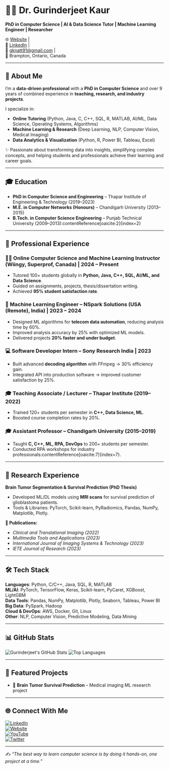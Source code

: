 # 👩‍💻 Dr. Gurinderjeet Kaur

**PhD in Computer Science | AI & Data Science Tutor | Machine Learning Engineer | Researcher**

🌐 [Website](https://thecomputersciencetutor.com/) |  
💼 [LinkedIn](https://www.linkedin.com/in/gknatt/) |  
📧 gknatt91@gmail.com |  
📍 Brampton, Ontario, Canada  

---

## 🚀 About Me

I’m a **data-driven professional** with a **PhD in Computer Science** and over 9 years of combined experience in **teaching, research, and industry projects**.  

I specialize in:  
- **Online Tutoring** (Python, Java, C, C++, SQL, R, MATLAB, AI/ML, Data Science, Operating Systems, Algorithms)  
- **Machine Learning & Research** (Deep Learning, NLP, Computer Vision, Medical Imaging)  
- **Data Analytics & Visualization** (Python, R, Power BI, Tableau, Excel)  

✨ Passionate about transforming data into insights, simplifying complex concepts, and helping students and professionals achieve their learning and career goals.

---

## 🎓 Education

- **PhD in Computer Science and Engineering** – Thapar Institute of Engineering & Technology (2019–2023)  
- **M.E. in Computer Networks (Honours)** – Chandigarh University (2013–2015)  
- **B.Tech. in Computer Science Engineering** – Punjab Technical University (2009–2013):contentReference[oaicite:2]{index=2}

---

## 💼 Professional Experience

### 🧑‍🏫 Online Computer Science and Machine Learning Instructor (Wiingy, Superprof, Canada) | 2024 – Present  
- Tutored 100+ students globally in **Python, Java, C++, SQL, AI/ML, and Data Science**.  
- Guided on assignments, projects, thesis/dissertation writing.  
- Achieved **95% student satisfaction rate**.  

### 🤖 Machine Learning Engineer – NSpark Solutions (USA (Remote), India) | 2023 – 2024  
- Designed ML algorithms for **telecom data automation**, reducing analysis time by 60%.  
- Improved analysis accuracy by 25% with optimized ML models.  
- Delivered projects **20% faster and under budget**.  

### 💻 Software Developer Intern – Sony Research India | 2023  
- Built advanced **decoding algorithm** with FFmpeg → 30% efficiency gain.  
- Integrated API into production software → improved customer satisfaction by 25%.  

### 🎓 Teaching Associate / Lecturer – Thapar Institute (2019–2022)  
- Trained 120+ students per semester in **C++, Data Science, ML**.  
- Boosted course completion rates by 20%.  

### 🎓 Assistant Professor – Chandigarh University (2015–2019)  
- Taught **C, C++, ML, RPA, DevOps** to 200+ students per semester.  
- Conducted RPA workshops for industry professionals:contentReference[oaicite:7]{index=7}.  

---

## 🔬 Research Experience

**Brain Tumor Segmentation & Survival Prediction (PhD Thesis)**  
- Developed ML/DL models using **MRI scans** for survival prediction of glioblastoma patients.  
- Tools & Libraries: PyTorch, Scikit-learn, PyRadiomics, Pandas, NumPy, Matplotlib, Plotly.  

**📄 Publications:**  
- *Clinical and Translational Imaging (2022)*  
- *Multimedia Tools and Applications (2023)*  
- *International Journal of Imaging Systems & Technology (2023)*  
- *IETE Journal of Research (2023)*

---

## 🛠️ Tech Stack

**Languages**: Python, C/C++, Java, SQL, R, MATLAB  
**ML/AI**: PyTorch, TensorFlow, Keras, Scikit-learn, PyCaret, XGBoost, LightGBM  
**Data Tools**: Pandas, NumPy, Matplotlib, Plotly, Seaborn, Tableau, Power BI  
**Big Data**: PySpark, Hadoop  
**Cloud & DevOps**: AWS, Docker, Git, Linux  
**Other**: NLP, Computer Vision, Predictive Modeling, Data Mining

---

## 📊 GitHub Stats

![Gurinderjeet's GitHub Stats](https://github-readme-stats.vercel.app/api?username=gjkaur&show_icons=true&theme=radical&count_private=true)
![Top Languages](https://github-readme-stats.vercel.app/api/top-langs/?username=gjkaur&layout=compact&theme=radical&cache_seconds=1800)


---

## 📌 Featured Projects

- 🔹   **Brain Tumor Survival Prediction** – Medical imaging ML research project  

---

## 🌐 Connect With Me

[![LinkedIn](https://img.shields.io/badge/LinkedIn-blue?style=for-the-badge&logo=linkedin)](https://www.linkedin.com/in/gknatt/)  
[![Website](https://img.shields.io/badge/Website-Portfolio-green?style=for-the-badge&logo=google-chrome)](https://thecomputersciencetutor.com/)  
[![YouTube](https://img.shields.io/badge/YouTube-red?style=for-the-badge&logo=youtube)](https://youtube.com/)  
[![Twitter](https://img.shields.io/badge/Twitter-blue?style=for-the-badge&logo=twitter)](https://twitter.com/)  

---

✍️ *“The best way to learn computer science is by doing it hands-on, one project at a time.”*  
